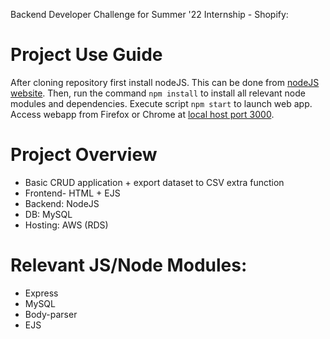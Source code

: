 Backend Developer Challenge for Summer '22 Internship - Shopify:

# Project Use Guide
After cloning repository first install nodeJS. This can be done from [nodeJS website](https://nodejs.org/en/download/).
Then, run the command `npm install` to install all relevant node modules and dependencies.
Execute script `npm start` to launch web app. Access webapp from Firefox or Chrome at [local host port 3000](http://localhost:3000/). 

# Project Overview
- Basic CRUD application + export dataset to CSV extra function
- Frontend- HTML + EJS
- Backend: NodeJS
- DB: MySQL
- Hosting: AWS (RDS)

# Relevant JS/Node Modules:
- Express
- MySQL
- Body-parser
- EJS
